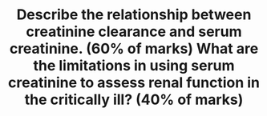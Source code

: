 ---
title: "Describe the relationship between creatinine clearance and serum creatinine. (60% of marks) What are the limitations in using serum creatinine to assess renal function in the critically ill? (40% of marks)"
entityType: SAQ
exam: PEX
college: CICM
year: 2013
sitting: B
question: 11
passRate: 15
EC_expectedDomains:
- "Most candidates were able to describe the Fick equation as it related to clearance, and then relate it to Glomerular Filtration Rate (GFR)."
EC_extraCredit:
- "Better candidates were able to relate the graph to functional nephron loss and hence serum creatinine."
- "This was a straightforward question of core CICM material."
EC_errorsCommon:
- "Formula relating GFR to serum creatinine were often quoted incorrectly, graphs poorly constructed and/or labelled and many answers were very superficially answered."
- "The non-linear relationship between nephron mass (and function) and the serum creatinine was poorly appreciated by many."
- "The nature of the variability of creatinine production with age, sex, ethnicity etc. was often omitted, as were the factors involved in the variability in an ICU patient."
---